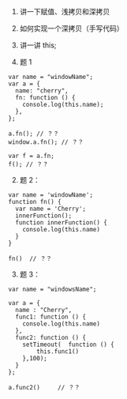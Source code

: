 1.  讲一下赋值、浅拷贝和深拷贝

2.  如何实现一个深拷贝（手写代码）

3.  讲一讲 this;
4.  题 1

```JS
var name = "windowName";
var a = {
  name: "cherry",
  fn: function () {
    console.log(this.name);
  },
};
 
a.fn(); // ？？
window.a.fn(); // ？？

var f = a.fn;
f(); // ？？

```

2. 题 2：

```JS
var name = 'windowName';
function fn() {
  var name = 'Cherry';
  innerFunction();
  function innerFunction() {
    console.log(this.name)
  }
}

fn()  // ？？
```

3. 题 3：

```JS
var name = "windowsName";

var a = {
  name : "Cherry",
  func1: function () {
    console.log(this.name)
  },
  func2: function () {
    setTimeout(  function () {
        this.func1()
    },100);
  }
};

a.func2()     // ？？
```
